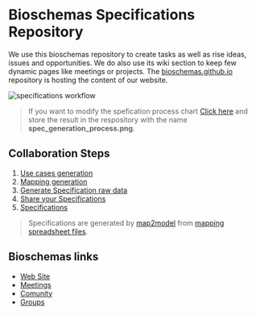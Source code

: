 # Bioschemas Specifications Repository
We use this bioschemas repository to create tasks as well as rise ideas, issues and opportunities. We do also use its wiki section to keep few dynamic pages like meetings or projects. The [bioschemas.github.io](https://github.com/BioSchemas/bioschemas.github.io) repository is hosting the content of our website.

![specifications workflow](../master/img/spec_generation_process.png)
> If you want to modify the spefication process chart [Click here](https://drive.google.com/file/d/0B9lW_BhBep0TNEZySHZZa09HNVE/view?usp=sharing) and store the result in the respository with the name **spec_generation_process.png**.


## Collaboration Steps
1. [Use cases generation](https://github.com/BioSchemas/_specifications/wiki/Bioschemas-Specification-Process#use-case-study)
1. [Mapping generation](https://github.com/BioSchemas/_specifications/wiki/Bioschemas-Specification-Process#mapping)
1. [Generate Specification raw data](https://github.com/BioSchemas/bioschema-goweb#bioschemasorg-goweb)
1. [Share your Specifications](https://github.com/BioSchemas/map2model#update-specifications-repository)
1. [Specifications](http://bioschemas.org/newSpecs)

> Specifications are generated by [map2model](https://github.com/BioSchemas/map2model) from [mapping spreadsheet files](https://drive.google.com/drive/folders/0Bw_p-HKWUjHoNThZOWNKbGhOODg?usp=sharing).

## Bioschemas links
- [Web Site](http://bioschemas.org)
- [Meetings](http://bioschemas.org/meetings/)
- [Comunity](http://bioschemas.org/community/index.html)
- [Groups](http://bioschemas.org/groups/index.html)

